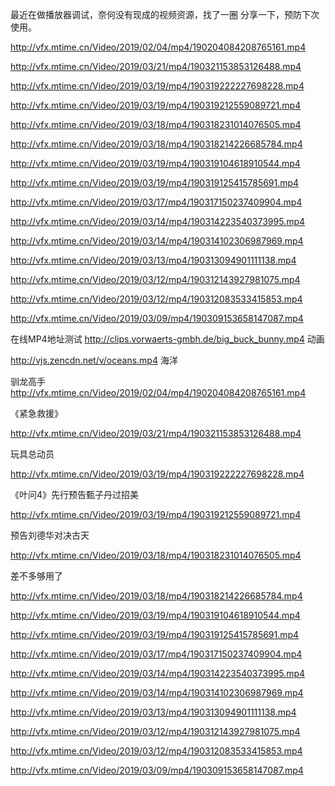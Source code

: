 最近在做播放器调试，奈何没有现成的视频资源，找了一圈 分享一下，预防下次使用。

http://vfx.mtime.cn/Video/2019/02/04/mp4/190204084208765161.mp4

http://vfx.mtime.cn/Video/2019/03/21/mp4/190321153853126488.mp4

http://vfx.mtime.cn/Video/2019/03/19/mp4/190319222227698228.mp4

http://vfx.mtime.cn/Video/2019/03/19/mp4/190319212559089721.mp4

http://vfx.mtime.cn/Video/2019/03/18/mp4/190318231014076505.mp4

http://vfx.mtime.cn/Video/2019/03/18/mp4/190318214226685784.mp4

http://vfx.mtime.cn/Video/2019/03/19/mp4/190319104618910544.mp4

http://vfx.mtime.cn/Video/2019/03/19/mp4/190319125415785691.mp4

http://vfx.mtime.cn/Video/2019/03/17/mp4/190317150237409904.mp4

http://vfx.mtime.cn/Video/2019/03/14/mp4/190314223540373995.mp4

http://vfx.mtime.cn/Video/2019/03/14/mp4/190314102306987969.mp4

http://vfx.mtime.cn/Video/2019/03/13/mp4/190313094901111138.mp4

http://vfx.mtime.cn/Video/2019/03/12/mp4/190312143927981075.mp4

http://vfx.mtime.cn/Video/2019/03/12/mp4/190312083533415853.mp4

http://vfx.mtime.cn/Video/2019/03/09/mp4/190309153658147087.mp4


在线MP4地址测试
http://clips.vorwaerts-gmbh.de/big_buck_bunny.mp4    动画

http://vjs.zencdn.net/v/oceans.mp4        海洋



驯龙高手 http://vfx.mtime.cn/Video/2019/02/04/mp4/190204084208765161.mp4



《紧急救援》

http://vfx.mtime.cn/Video/2019/03/21/mp4/190321153853126488.mp4



玩具总动员

http://vfx.mtime.cn/Video/2019/03/19/mp4/190319222227698228.mp4



《叶问4》先行预告甄子丹过招美

http://vfx.mtime.cn/Video/2019/03/19/mp4/190319212559089721.mp4



预告刘德华对决古天

http://vfx.mtime.cn/Video/2019/03/18/mp4/190318231014076505.mp4



差不多够用了



http://vfx.mtime.cn/Video/2019/03/18/mp4/190318214226685784.mp4

http://vfx.mtime.cn/Video/2019/03/19/mp4/190319104618910544.mp4

http://vfx.mtime.cn/Video/2019/03/19/mp4/190319125415785691.mp4

http://vfx.mtime.cn/Video/2019/03/17/mp4/190317150237409904.mp4

http://vfx.mtime.cn/Video/2019/03/14/mp4/190314223540373995.mp4

http://vfx.mtime.cn/Video/2019/03/14/mp4/190314102306987969.mp4

http://vfx.mtime.cn/Video/2019/03/13/mp4/190313094901111138.mp4

http://vfx.mtime.cn/Video/2019/03/12/mp4/190312143927981075.mp4

http://vfx.mtime.cn/Video/2019/03/12/mp4/190312083533415853.mp4

http://vfx.mtime.cn/Video/2019/03/09/mp4/190309153658147087.mp4


